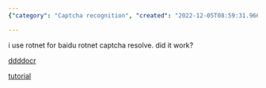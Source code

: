 ```yaml
---
{"category": "Captcha recognition", "created": "2022-12-05T08:59:31.966Z", "date": "2022-12-05 08:59:31", "description": "ddddocr is a captcha recognition and resolution tool specifically designed for Baidu RotNet. It can be installed from PyPi and tutorials are available to guide its usage.", "modified": "2022-12-05T09:00:29.869Z", "tags": ["ddddocr", "captcha recognition", "Baidu RotNet", "PyPi installation", "tutorials", "image processing", "artificial intelligence"], "title": "ddddocr captcha resolve recognition"}

---
```


i use rotnet for baidu rotnet captcha resolve. did it work?

[ddddocr](https://pypi.org/project/ddddocr/)

[tutorial](https://blog.csdn.net/jiahuiandxuehui/article/details/119089944)
